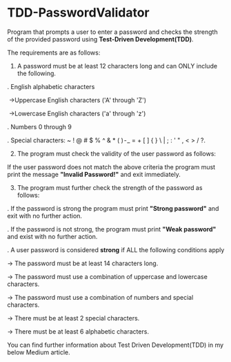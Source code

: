# TDD-PasswordValidator
Program that prompts a user to enter a password and checks the strength of the provided password using **Test-Driven Development(TDD)**.

The requirements are as follows:

1. A password must be at least 12 characters long and can ONLY include the following.

. English alphabetic characters

 →Uppercase English characters ('A' through 'Z')

 →Lowercase English characters ('a' through 'z')

. Numbers 0 through 9

. Special characters: ~ ! @ # $ % ^ & * ( ) - _ = + [ ] { } \ | ; : ' " , < > / ?.

2. The program must check the validity of the user password as follows:

If the user password does not match the above criteria the program must print the message **"Invalid Password!"** and exit immediately.

3. The program must further check the strength of the password as follows:

. If the password is strong the program must print **"Strong password"** and exit with no further action.

. If the password is not strong, the program must print **"Weak password"** and exist with no further action.

. A user password is considered **strong** if ALL the following conditions apply

→ The password must be at least 14 characters long.

→ The password must use a combination of uppercase and lowercase characters.

→ The password must use a combination of numbers and special characters.

→ There must be at least 2 special characters.

→ There must be at least 6 alphabetic characters.

You can find further information about Test Driven Development(TDD) in my below Medium article.


